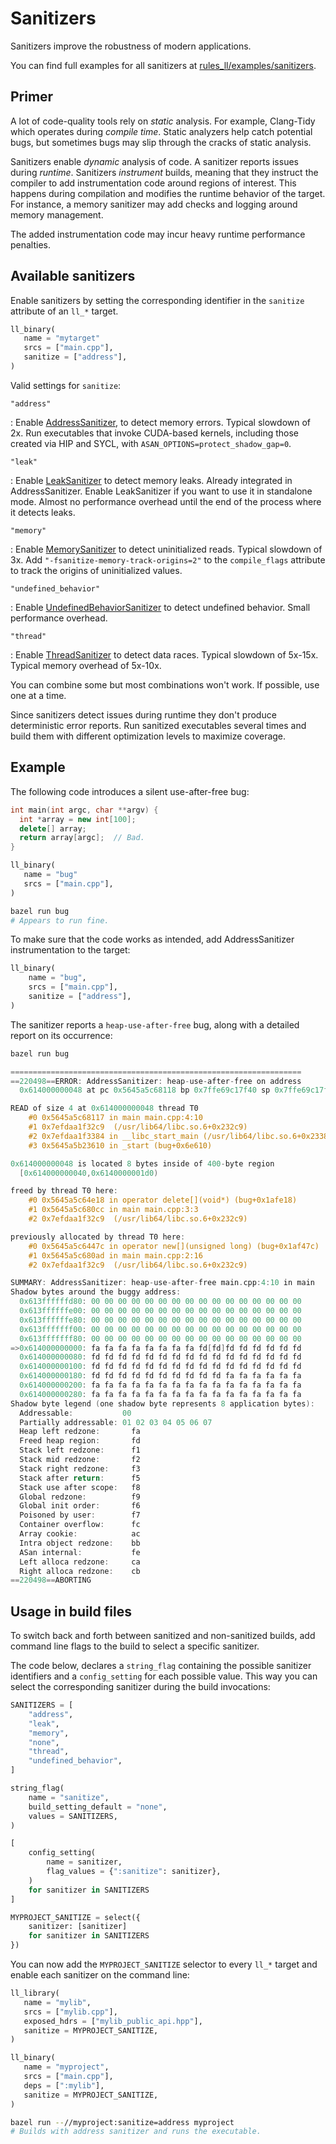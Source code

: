 # Sanitizers

Sanitizers improve the robustness of modern applications.

You can find full examples for all sanitizers at [rules_ll/examples/sanitizers](https://github.com/eomii/rules_ll/tree/main/examples/sanitizers).

## Primer

A lot of code-quality tools rely on *static* analysis. For example, Clang-Tidy
which operates during *compile time*. Static analyzers help catch potential
bugs, but sometimes bugs may slip through the cracks of static analysis.

Sanitizers enable *dynamic* analysis of code. A sanitizer reports issues during
*runtime*. Sanitizers *instrument* builds, meaning that they instruct the
compiler to add instrumentation code around regions of interest. This happens
during compilation and modifies the runtime behavior of the target. For
instance, a memory sanitizer may add checks and logging around memory
management.

The added instrumentation code may incur heavy runtime performance penalties.

## Available sanitizers

Enable sanitizers by setting the corresponding identifier in the `sanitize`
attribute of an `ll_*` target.

```python title="BUILD.bazel" hl_lines="4"
ll_binary(
   name = "mytarget"
   srcs = ["main.cpp"],
   sanitize = ["address"],
)

```

Valid settings for `sanitize`:

`"address"`

:   Enable [AddressSanitizer](https://clang.llvm.org/docs/AddressSanitizer.html),
    to detect memory errors. Typical slowdown of 2x. Run executables that invoke
    CUDA-based kernels, including those created via HIP and SYCL, with
    `ASAN_OPTIONS=protect_shadow_gap=0`.

`"leak"`

:   Enable [LeakSanitizer](https://clang.llvm.org/docs/LeakSanitizer.html) to
    detect memory leaks. Already integrated in AddressSanitizer. Enable
    LeakSanitizer if you want to use it in standalone mode. Almost no
    performance overhead until the end of the process where it detects leaks.

`"memory"`

:   Enable [MemorySanitizer](https://clang.llvm.org/docs/MemorySanitizer.html)
    to detect uninitialized reads. Typical slowdown of 3x. Add
    `"-fsanitize-memory-track-origins=2"` to the `compile_flags` attribute to
    track the origins of uninitialized values.

`"undefined_behavior"`

:   Enable [UndefinedBehaviorSanitizer](https://clang.llvm.org/docs/UndefinedBehaviorSanitizer.html)
    to detect undefined behavior. Small performance overhead.

`"thread"`

:   Enable [ThreadSanitizer](https://clang.llvm.org/docs/ThreadSanitizer.html)
    to detect data races. Typical slowdown of 5x-15x. Typical memory overhead of
    5x-10x.

You can combine some but most combinations won't work. If possible, use one at a
time.

Since sanitizers detect issues during runtime they don't produce deterministic
error reports. Run sanitized executables several times and build them with
different optimization levels to maximize coverage.

## Example

The following code introduces a silent use-after-free bug:

```cpp title="main.cpp"
int main(int argc, char **argv) {
  int *array = new int[100];
  delete[] array;
  return array[argc];  // Bad.
}
```

```python title="BUILD.bazel"
ll_binary(
   name = "bug"
   srcs = ["main.cpp"],
)

```

```bash
bazel run bug
# Appears to run fine.
```

To make sure that the code works as intended, add AddressSanitizer
instrumentation to the target:

```python title="BUILD.bazel" hl_lines="4"
ll_binary(
    name = "bug",
    srcs = ["main.cpp"],
    sanitize = ["address"],
)
```

The sanitizer reports a `heap-use-after-free` bug, along with a detailed report
on its occurrence:

```bash
bazel run bug
```

```cpp
=================================================================
==220498==ERROR: AddressSanitizer: heap-use-after-free on address
  0x614000000048 at pc 0x5645a5c68118 bp 0x7ffe69c17f40 sp 0x7ffe69c17f20

READ of size 4 at 0x614000000048 thread T0
    #0 0x5645a5c68117 in main main.cpp:4:10
    #1 0x7efdaa1f32c9  (/usr/lib64/libc.so.6+0x232c9)
    #2 0x7efdaa1f3384 in __libc_start_main (/usr/lib64/libc.so.6+0x23384)
    #3 0x5645a5b23610 in _start (bug+0x6e610)

0x614000000048 is located 8 bytes inside of 400-byte region
  [0x614000000040,0x6140000001d0)

freed by thread T0 here:
    #0 0x5645a5c64e18 in operator delete[](void*) (bug+0x1afe18)
    #1 0x5645a5c680cc in main main.cpp:3:3
    #2 0x7efdaa1f32c9  (/usr/lib64/libc.so.6+0x232c9)

previously allocated by thread T0 here:
    #0 0x5645a5c6447c in operator new[](unsigned long) (bug+0x1af47c)
    #1 0x5645a5c680ad in main main.cpp:2:16
    #2 0x7efdaa1f32c9  (/usr/lib64/libc.so.6+0x232c9)

SUMMARY: AddressSanitizer: heap-use-after-free main.cpp:4:10 in main
Shadow bytes around the buggy address:
  0x613ffffffd80: 00 00 00 00 00 00 00 00 00 00 00 00 00 00 00 00
  0x613ffffffe00: 00 00 00 00 00 00 00 00 00 00 00 00 00 00 00 00
  0x613ffffffe80: 00 00 00 00 00 00 00 00 00 00 00 00 00 00 00 00
  0x613fffffff00: 00 00 00 00 00 00 00 00 00 00 00 00 00 00 00 00
  0x613fffffff80: 00 00 00 00 00 00 00 00 00 00 00 00 00 00 00 00
=>0x614000000000: fa fa fa fa fa fa fa fa fd[fd]fd fd fd fd fd fd
  0x614000000080: fd fd fd fd fd fd fd fd fd fd fd fd fd fd fd fd
  0x614000000100: fd fd fd fd fd fd fd fd fd fd fd fd fd fd fd fd
  0x614000000180: fd fd fd fd fd fd fd fd fd fd fa fa fa fa fa fa
  0x614000000200: fa fa fa fa fa fa fa fa fa fa fa fa fa fa fa fa
  0x614000000280: fa fa fa fa fa fa fa fa fa fa fa fa fa fa fa fa
Shadow byte legend (one shadow byte represents 8 application bytes):
  Addressable:           00
  Partially addressable: 01 02 03 04 05 06 07
  Heap left redzone:       fa
  Freed heap region:       fd
  Stack left redzone:      f1
  Stack mid redzone:       f2
  Stack right redzone:     f3
  Stack after return:      f5
  Stack use after scope:   f8
  Global redzone:          f9
  Global init order:       f6
  Poisoned by user:        f7
  Container overflow:      fc
  Array cookie:            ac
  Intra object redzone:    bb
  ASan internal:           fe
  Left alloca redzone:     ca
  Right alloca redzone:    cb
==220498==ABORTING
```

## Usage in build files

To switch back and forth between sanitized and non-sanitized builds, add
command line flags to the build to select a specific sanitizer.

The code below, declares a `string_flag` containing the possible sanitizer
identifiers and a `config_setting` for each possible value. This way you can
select the corresponding sanitizer during the build invocations:

```python title="myproject/BUILD.bazel"
SANITIZERS = [
    "address",
    "leak",
    "memory",
    "none",
    "thread",
    "undefined_behavior",
]

string_flag(
    name = "sanitize",
    build_setting_default = "none",
    values = SANITIZERS,
)

[
    config_setting(
        name = sanitizer,
        flag_values = {":sanitize": sanitizer},
    )
    for sanitizer in SANITIZERS
]

MYPROJECT_SANITIZE = select({
    sanitizer: [sanitizer]
    for sanitizer in SANITIZERS
})
```

You can now add the `MYPROJECT_SANITIZE` selector to every `ll_*` target and
enable each sanitizer on the command line:

```python
ll_library(
   name = "mylib",
   srcs = ["mylib.cpp"],
   exposed_hdrs = ["mylib_public_api.hpp"],
   sanitize = MYPROJECT_SANITIZE,
)

ll_binary(
   name = "myproject",
   srcs = ["main.cpp"],
   deps = [":mylib"],
   sanitize = MYPROJECT_SANITIZE,
)
```

```bash
bazel run --//myproject:sanitize=address myproject
# Builds with address sanitizer and runs the executable.
```
